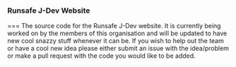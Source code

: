 ### Runsafe J-Dev Website
===
The source code for the Runsafe J-Dev website. It is currently being worked on by the members of this organisation and will be updated to have new cool snazzy stuff whenever it can be.
If you wish to help out the team or have a cool new idea please either submit an issue with the idea/problem or make a pull request with the code you would like to be added.


